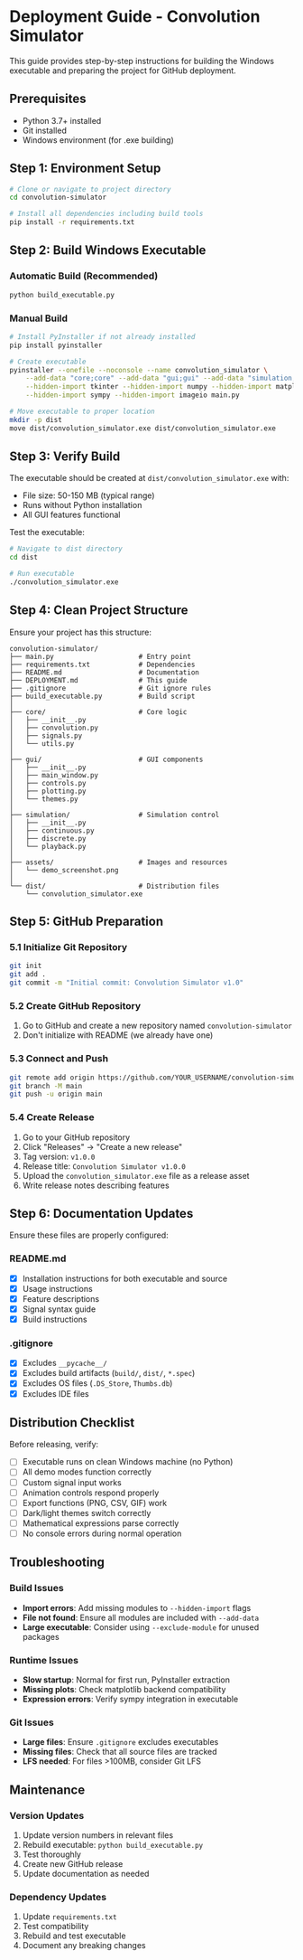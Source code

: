 # Deployment Guide - Convolution Simulator

This guide provides step-by-step instructions for building the Windows executable and preparing the project for GitHub deployment.

## Prerequisites

- Python 3.7+ installed
- Git installed
- Windows environment (for .exe building)

## Step 1: Environment Setup

```bash
# Clone or navigate to project directory
cd convolution-simulator

# Install all dependencies including build tools
pip install -r requirements.txt
```

## Step 2: Build Windows Executable

### Automatic Build (Recommended)
```bash
python build_executable.py
```

### Manual Build
```bash
# Install PyInstaller if not already installed
pip install pyinstaller

# Create executable
pyinstaller --onefile --noconsole --name convolution_simulator \
    --add-data "core;core" --add-data "gui;gui" --add-data "simulation;simulation" \
    --hidden-import tkinter --hidden-import numpy --hidden-import matplotlib \
    --hidden-import sympy --hidden-import imageio main.py

# Move executable to proper location
mkdir -p dist
move dist/convolution_simulator.exe dist/convolution_simulator.exe
```

## Step 3: Verify Build

The executable should be created at `dist/convolution_simulator.exe` with:
- File size: 50-150 MB (typical range)
- Runs without Python installation
- All GUI features functional

Test the executable:
```bash
# Navigate to dist directory
cd dist

# Run executable
./convolution_simulator.exe
```

## Step 4: Clean Project Structure

Ensure your project has this structure:
```
convolution-simulator/
├── main.py                     # Entry point
├── requirements.txt            # Dependencies
├── README.md                   # Documentation
├── DEPLOYMENT.md               # This guide
├── .gitignore                  # Git ignore rules
├── build_executable.py         # Build script
│
├── core/                       # Core logic
│   ├── __init__.py
│   ├── convolution.py
│   ├── signals.py
│   └── utils.py
│
├── gui/                        # GUI components
│   ├── __init__.py
│   ├── main_window.py
│   ├── controls.py
│   ├── plotting.py
│   └── themes.py
│
├── simulation/                 # Simulation control
│   ├── __init__.py
│   ├── continuous.py
│   ├── discrete.py
│   └── playback.py
│
├── assets/                     # Images and resources
│   └── demo_screenshot.png
│
└── dist/                       # Distribution files
    └── convolution_simulator.exe
```

## Step 5: GitHub Preparation

### 5.1 Initialize Git Repository
```bash
git init
git add .
git commit -m "Initial commit: Convolution Simulator v1.0"
```

### 5.2 Create GitHub Repository
1. Go to GitHub and create a new repository named `convolution-simulator`
2. Don't initialize with README (we already have one)

### 5.3 Connect and Push
```bash
git remote add origin https://github.com/YOUR_USERNAME/convolution-simulator.git
git branch -M main
git push -u origin main
```

### 5.4 Create Release
1. Go to your GitHub repository
2. Click "Releases" → "Create a new release"
3. Tag version: `v1.0.0`
4. Release title: `Convolution Simulator v1.0.0`
5. Upload the `convolution_simulator.exe` file as a release asset
6. Write release notes describing features

## Step 6: Documentation Updates

Ensure these files are properly configured:

### README.md
- [x] Installation instructions for both executable and source
- [x] Usage instructions
- [x] Feature descriptions
- [x] Signal syntax guide
- [x] Build instructions

### .gitignore
- [x] Excludes `__pycache__/`
- [x] Excludes build artifacts (`build/`, `dist/`, `*.spec`)
- [x] Excludes OS files (`.DS_Store`, `Thumbs.db`)
- [x] Excludes IDE files

## Distribution Checklist

Before releasing, verify:

- [ ] Executable runs on clean Windows machine (no Python)
- [ ] All demo modes function correctly
- [ ] Custom signal input works
- [ ] Animation controls respond properly
- [ ] Export functions (PNG, CSV, GIF) work
- [ ] Dark/light themes switch correctly
- [ ] Mathematical expressions parse correctly
- [ ] No console errors during normal operation

## Troubleshooting

### Build Issues
- **Import errors**: Add missing modules to `--hidden-import` flags
- **File not found**: Ensure all modules are included with `--add-data`
- **Large executable**: Consider using `--exclude-module` for unused packages

### Runtime Issues
- **Slow startup**: Normal for first run, PyInstaller extraction
- **Missing plots**: Check matplotlib backend compatibility
- **Expression errors**: Verify sympy integration in executable

### Git Issues
- **Large files**: Ensure `.gitignore` excludes executables
- **Missing files**: Check that all source files are tracked
- **LFS needed**: For files >100MB, consider Git LFS

## Maintenance

### Version Updates
1. Update version numbers in relevant files
2. Rebuild executable: `python build_executable.py`
3. Test thoroughly
4. Create new GitHub release
5. Update documentation as needed

### Dependency Updates
1. Update `requirements.txt`
2. Test compatibility
3. Rebuild and test executable
4. Document any breaking changes
